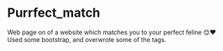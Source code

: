 # Purrfect_match
Web page on of a website which matches you to your  perfect feline
😊❤
Used some bootstrap, and overwrote some of the tags.  
